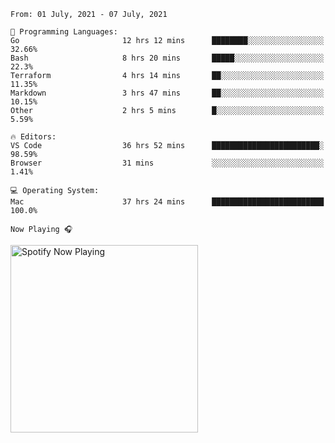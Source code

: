 <!--START_SECTION:waka-->
```text
From: 01 July, 2021 - 07 July, 2021

💬 Programming Languages: 
Go                       12 hrs 12 mins      ████████░░░░░░░░░░░░░░░░░   32.66% 
Bash                     8 hrs 20 mins       █████░░░░░░░░░░░░░░░░░░░░   22.3% 
Terraform                4 hrs 14 mins       ██░░░░░░░░░░░░░░░░░░░░░░░   11.35% 
Markdown                 3 hrs 47 mins       ██░░░░░░░░░░░░░░░░░░░░░░░   10.15% 
Other                    2 hrs 5 mins        █░░░░░░░░░░░░░░░░░░░░░░░░   5.59%

🔥 Editors: 
VS Code                  36 hrs 52 mins      ████████████████████████░   98.59% 
Browser                  31 mins             ░░░░░░░░░░░░░░░░░░░░░░░░░   1.41%

💻 Operating System: 
Mac                      37 hrs 24 mins      █████████████████████████   100.0%

```


<!--END_SECTION:waka-->

`Now Playing 🎧`

[<img src="https://spotify-now-playing-cyan-seven.vercel.app/api/spotify-playing" alt="Spotify Now Playing" width="300" />](https://open.spotify.com/user/gregnrobinson-ca)



